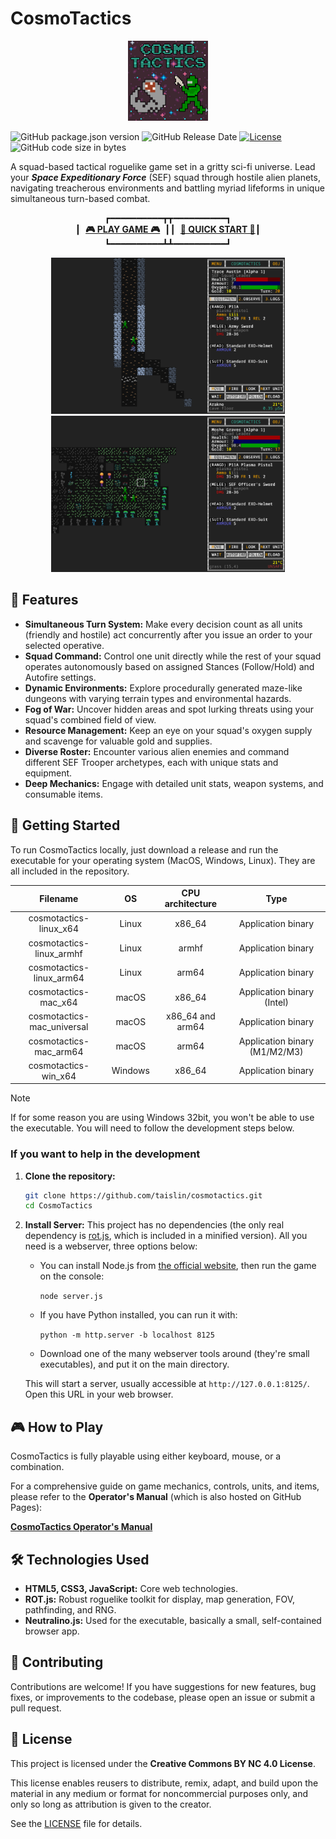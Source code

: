 # CosmoTactics

<p align="center">
<img src="https://github.com/taislin/cosmotactics/raw/master/app/icons/icon.png" alt="logo" height="128"/>
</p>

![GitHub package.json version](https://img.shields.io/github/package-json/v/taislin/cosmotactics)
![GitHub Release Date](https://img.shields.io/github/release-date/taislin/cosmotactics)
<a href="https://creativecommons.org/licenses/by-nc/4.0/"><img src="https://img.shields.io/badge/License-CC%20BY%20NC-blue" alt="License"></a>
![GitHub code size in bytes](https://img.shields.io/github/languages/code-size/taislin/cosmotactics)

A squad-based tactical roguelike game set in a gritty sci-fi universe. Lead your **_Space Expeditionary Force_** (SEF) squad through hostile alien planets, navigating treacherous environments and battling myriad lifeforms in unique simultaneous turn-based combat.

<p align="center">
┏━━━━━━━━━━┳┳━━━━━━━━━━┓<br>
┃&nbsp;&nbsp;<a href="https://taislin.github.io/cosmotactics/app/"><b>🎮 PLAY GAME 🎮</b></a>&nbsp;&nbsp;┃┃&nbsp;
<a href="https://taislin.github.io/cosmotactics/docs/quick-start.html"><b>📖 QUICK START 📖</b></a>┃<br>
┗━━━━━━━━━━┻┻━━━━━━━━━━┛
</p>

<p align="center">
<img src="https://github.com/taislin/cosmotactics/raw/master/docs/screen.png" alt="gameplay screenshot" height="250"/><img src="https://github.com/taislin/cosmotactics/raw/master/docs/screen2.png" alt="gameplay screenshot" height="250"/>
</p>

## 📜 Features

-   **Simultaneous Turn System:** Make every decision count as all units (friendly and hostile) act concurrently after you issue an order to your selected operative.
-   **Squad Command:** Control one unit directly while the rest of your squad operates autonomously based on assigned Stances (Follow/Hold) and Autofire settings.
-   **Dynamic Environments:** Explore procedurally generated maze-like dungeons with varying terrain types and environmental hazards.
-   **Fog of War:** Uncover hidden areas and spot lurking threats using your squad's combined field of view.
-   **Resource Management:** Keep an eye on your squad's oxygen supply and scavenge for valuable gold and supplies.
-   **Diverse Roster:** Encounter various alien enemies and command different SEF Trooper archetypes, each with unique stats and equipment.
-   **Deep Mechanics:** Engage with detailed unit stats, weapon systems, and consumable items.

## 🚀 Getting Started

To run CosmoTactics locally, just download a release and run the executable for your operating system (MacOS, Windows, Linux). They are all included in the repository.

|          Filename          |   OS    | CPU architecture |             Type              |
| :------------------------: | :-----: | :--------------: | :---------------------------: |
|   cosmotactics-linux_x64   |  Linux  |      x86_64      |      Application binary       |
|  cosmotactics-linux_armhf  |  Linux  |      armhf       |      Application binary       |
|  cosmotactics-linux_arm64  |  Linux  |      arm64       |      Application binary       |
|    cosmotactics-mac_x64    |  macOS  |      x86_64      |  Application binary (Intel)   |
| cosmotactics-mac_universal |  macOS  | x86_64 and arm64 |      Application binary       |
|   cosmotactics-mac_arm64   |  macOS  |      arm64       | Application binary (M1/M2/M3) |
|    cosmotactics-win_x64    | Windows |      x86_64      |      Application binary       |

> [!NOTE]
> If for some reason you are using Windows 32bit, you won't be able to use the executable. You will need to follow the development steps below.

### If you want to help in the development

1.  **Clone the repository:**

    ```bash
    git clone https://github.com/taislin/cosmotactics.git
    cd CosmoTactics
    ```

2.  **Install Server:**
    This project has no dependencies (the only real dependency is [rot.js](https://ondras.github.io/rot.js/hp/), which is included in a minified version). All you need is a webserver, three options below:

    -   You can install Node.js from [the official website](https://nodejs.org/en/download), then run the game on the console:

        `node server.js`

    -   If you have Python installed, you can run it with:

        `python -m http.server -b localhost 8125`

    -   Download one of the many webserver tools around (they're small executables), and put it on the main directory.

    This will start a server, usually accessible at `http://127.0.0.1:8125/`. Open this URL in your web browser.

## 🎮 How to Play

CosmoTactics is fully playable using either keyboard, mouse, or a combination.

For a comprehensive guide on game mechanics, controls, units, and items, please refer to the **Operator's Manual** (which is also hosted on GitHub Pages):

[**CosmoTactics Operator's Manual**](https://taislin.github.io/cosmotactics/docs/)

## 🛠 Technologies Used

-   **HTML5, CSS3, JavaScript:** Core web technologies.
-   **ROT.js:** Robust roguelike toolkit for display, map generation, FOV, pathfinding, and RNG.
-   **Neutralino.js:** Used for the executable, basically a small, self-contained browser app.

## 🤝 Contributing

Contributions are welcome! If you have suggestions for new features, bug fixes, or improvements to the codebase, please open an issue or submit a pull request.

## 📄 License

This project is licensed under the **Creative Commons BY NC 4.0 License**.

This license enables reusers to distribute, remix, adapt, and build upon the material in any medium or format for noncommercial purposes only, and only so long as attribution is given to the creator.

See the [LICENSE](LICENSE) file for details.
